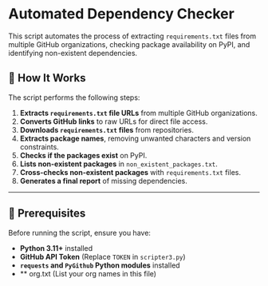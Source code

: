 # **Automated Dependency Checker**  

This script automates the process of extracting `requirements.txt` files from multiple GitHub organizations, checking package availability on PyPI, and identifying non-existent dependencies.

## **🚀 How It Works**  
The script performs the following steps:  
1. **Extracts `requirements.txt` file URLs** from multiple GitHub organizations.  
2. **Converts GitHub links** to raw URLs for direct file access.  
3. **Downloads `requirements.txt` files** from repositories.  
4. **Extracts package names**, removing unwanted characters and version constraints.  
5. **Checks if the packages exist** on PyPI.  
6. **Lists non-existent packages** in `non_existent_packages.txt`.  
7. **Cross-checks non-existent packages** with `requirements.txt` files.  
8. **Generates a final report** of missing dependencies.  

---

## **📌 Prerequisites**  
Before running the script, ensure you have:  
- **Python 3.11+** installed  
- **GitHub API Token** (Replace `TOKEN` in `scripter3.py`)  
- **`requests` and `PyGithub` Python modules** installed  
- ** org.txt (List your org names in this file)
